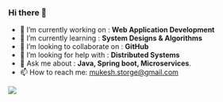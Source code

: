 ### Hi there 👋


- 🔭 I’m currently working on : **Web Application Development**
- 🌱 I’m currently learning : **System Designs & Algorithms**
- 👯 I’m looking to collaborate on : **GitHub**
- 🤔 I’m looking for help with : **Distributed Systems**
- 💬 Ask me about : **Java, Spring boot, Microservices**.
- 📫 How to reach me: mukesh.storge@gmail.com


<img src="https://github-readme-stats.vercel.app/api?username=MukeshStorge&&show_icons=true&title_color=ffffff&icon_color=bb2acf&text_color=daf7dc&bg_color=151586">


<!--
**MukeshStorge/MukeshStorge** is a ✨ _special_ ✨ repository because its `README.md` (this file) appears on your GitHub profile.

Here are some ideas to get you started:

- 🔭 I’m currently working on : Web Application Development
- 🌱 I’m currently learning : System Designs & Algorithms
- 👯 I’m looking to collaborate on : Email
- 🤔 I’m looking for help with : Distributed Systems
- 💬 Ask me about : Java, Spring boot, Microservices.
- 📫 How to reach me: mukesh.storge@gmail.com
- 😄 Pronouns: ...
- ⚡ Fun fact: ...
-->
